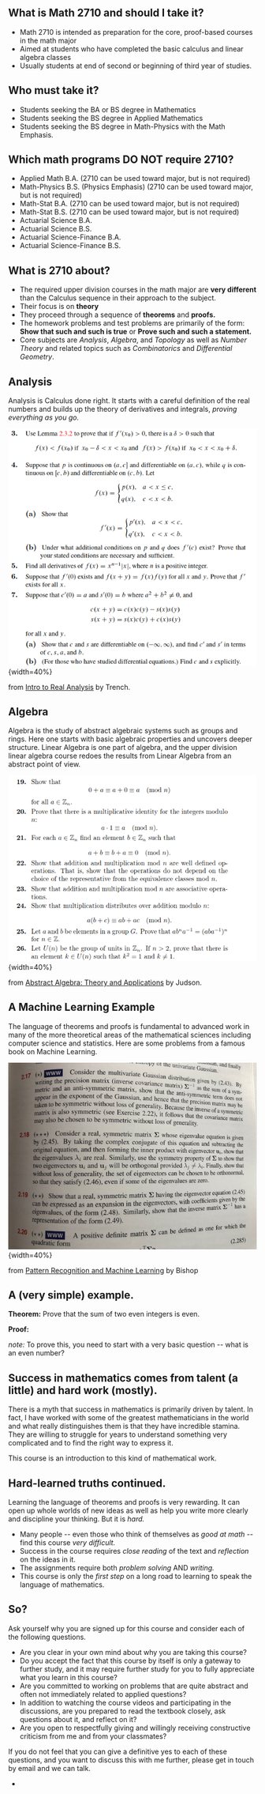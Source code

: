 ## What is Math 2710 and should I take it?

- Math 2710 is intended as preparation for the core, proof-based courses in the math major
- Aimed at students who have completed the basic calculus and linear algebra classes
- Usually students at end of second or beginning of third year of studies.

## Who must take it?

- Students seeking the BA or BS degree in Mathematics
- Students seeking the BS degree in Applied Mathematics
- Students seeking the BS degree in Math-Physics with the Math Emphasis.

## Which math programs DO NOT require 2710?

- Applied Math B.A. (2710 can be used toward major, but is not required)
- Math-Physics B.S. (Physics Emphasis) (2710 can be used toward major, but is not required)
- Math-Stat B.A. (2710 can be used toward major, but is not required)
- Math-Stat B.S. (2710 can be used toward major, but is not required)
- Actuarial Science B.A.
- Actuarial Science B.S.
- Actuarial Science-Finance B.A.
- Actuarial Science-Finance B.S.

## What is 2710 about?

- The required upper division courses in the math major are **very different** than the Calculus sequence
in their approach to the subject.
- Their focus is on **theory** 
- They proceed through a sequence of **theorems** and **proofs.**
- The homework problems and test problems are primarily of the form: **Show that such and such is true** or
**Prove such and such a statement.**
- Core subjects are *Analysis*, *Algebra*, and *Topology* as well as *Number Theory* and related topics such
as *Combinatorics* and *Differential Geometry*.

## Analysis

Analysis is Calculus done right.  It starts with a careful definition of the real numbers and builds up
the theory of derivatives and integrals, *proving everything as you go.*

![](../png/analysis_hw.png){width=40%}

from [Intro to Real Analysis](http://ramanujan.math.trinity.edu/wtrench/texts/TRENCH_REAL_ANALYSIS.PDF) by Trench.

## Algebra

Algebra is the study of abstract algebraic systems such as groups and rings.  Here one starts with
basic algebraic properties and uncovers deeper structure.  Linear Algebra is one part of algebra, and
the upper division linear algebra course redoes the results from Linear Algebra from an abstract point of view.

![](../png/algebra_example.png){width=40%}

from  [Abstract Algebra: Theory and Applications](http://abstract.ups.edu/download/aata-20190710-print.pdf) by Judson.

## A Machine Learning Example

The language of theorems and proofs is fundamental to advanced work in many of the more theoretical
areas of the mathematical 
sciences including computer science and statistics.  Here are some problems from a famous book on Machine Learning.

![](../png/Bishop_example.png){width=40%}

from [Pattern Recognition and Machine Learning](https://www.microsoft.com/en-us/research/uploads/prod/2006/01/Bishop-Pattern-Recognition-and-Machine-Learning-2006.pdf) by Bishop

## A (very simple) example.

**Theorem:** Prove that the sum of two even integers is even.

**Proof:**

*note:* To prove this, you need to start with a very basic question -- what is an even number?

## Success in mathematics comes from talent (a little) and hard work (mostly).

There is a myth that success in mathematics is primarily driven by talent.  In fact, I have worked
with some of the greatest mathematicians in the world and what really distinguishes them is that they
have incredible stamina.  They are willing to struggle for years to understand something very complicated
and to find the right way to express it. 

This course is an introduction to this kind of mathematical work. 

## Hard-learned truths continued.

Learning the language of theorems and proofs is very rewarding. It can open up whole worlds of new ideas
as well as help you write more clearly and discipline your thinking.  But it is *hard.*  

- Many people -- even those who think of themselves as *good at math* -- find this course *very difficult.* 
- Success in the course requires *close reading* of the text and *reflection* on the ideas in it.
- The assignments require both *problem solving* AND *writing.*
- This course is only the *first step* on a long road to learning to speak the language of mathematics. 

## So?

Ask yourself why you are signed up for this course and consider each of the following questions.

- Are you clear in your own mind about why you are taking this course?
- Do you accept the fact that this course by itself is only a gateway to further study, and it may
require further study for you to fully appreciate what you learn in this course?
- Are you committed to working on problems that are quite abstract and often not immediately
related to applied questions?
- In addition to watching the course videos and participating in the discussions, are 
you prepared to read the textbook closely, ask questions about it, and reflect on it?
- Are you open to respectfully giving and willingly receiving 
constructive criticism from me and from your classmates?

If you do not feel that you can give a definitive yes to each of these questions, and you want to discuss
this with me further, please get in touch by email and we can talk.





- 










